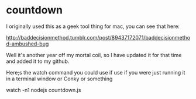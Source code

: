 # countdown

I originally used this as a geek tool thing for mac, you can see that here:

http://baddecisionmethod.tumblr.com/post/89437172071/baddecisionmethod-ambushed-bug

Well it's another year off my mortal coil, so I have updated it for that time and added it to my github.


Here;s the watch command you could use if use if you were just running it in a terminal window or Conky or something

watch -n1 nodejs countdown.js
